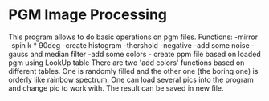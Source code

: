 # PGM Image Processing

This program allows to do basic operations on pgm files.
Functions:
-mirror
-spin k * 90deg
-create histogram
-thershold
-negative
-add some noise
-gauss and median filter
-add some colors - create ppm file based on loaded pgm using LookUp table
There are two 'add colors' functions based on different tables.
One is randomly filled and the other one (the boring one) is orderly like 
rainbow spectrum.
One can load several pics into the program and change pic to work with.
The result can be saved in new file.
